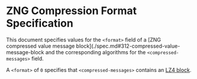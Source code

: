 # ZNG Compression Format Specification

This document specifies values for the `<format>` field of a
[ZNG compressed value message block](./spec.md#312-compressed-value-message-block
and the corresponding algorithms for the `<compressed-messages>` field.

A `<format>` of `0` specifies that `<compressed-messages>` contains an
[LZ4 block](https://github.com/lz4/lz4/blob/master/doc/lz4_Block_format.md).
